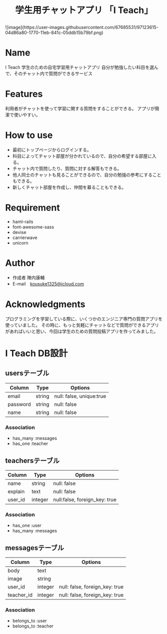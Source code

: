 <h1>
<p align="center">
   学生用チャットアプリ 「I Teach」
</p>
</h1>
![image](https://user-images.githubusercontent.com/67685531/97123615-04d86a80-1770-11eb-841c-05ddb15b79bf.png)

# Name

I Teach
学生のための自宅学習用チャットアプリ
自分が勉強したい科目を選んで、そのチャット内で質問ができるサービス
 
# Features
 
利用者がチャットを使って学習に関する質問をすることができる。
アプリが簡潔で使いやすい。

# How to use 
* 最初にトップページからログインする。
* 科目によってチャット部屋が分かれているので、自分の希望する部屋に入る。
* チャット内で質問したり、質問に対する解答もできる。
* 他人同士のチャットも見ることができるので、自分の勉強の参考にすることもできる。
* 新しくチャット部屋を作成し、仲間を募ることもできる。


 
# Requirement
 
* haml-rails
* font-awesome-sass
* devise
* carrierwave
* unicorn
 
# Author
 
* 作成者 陣内康輔
* E-mail　kousuke1325@icloud.com

# Acknowledgments

プログラミングを学習している際に、いくつかのエンジニア専門の質問アプリを使っていました。
その時に、もっと気軽にチャットなどで質問ができるアプリがあればいいと思い、今回は学生のための質問投稿アプリを作ってみました。

# I Teach DB設計

## usersテーブル
|Column|Type|Options|
|------|----|-------|
|email|string|null: false, unique:true|
|password|string|null: false|
|name|string|null: false|
### Association
- has_many :messages
- has_one :teacher

## teachersテーブル
|Column|Type|Options|
|------|----|-------|
|name|string|null: false|
|explain|text|null: false|
|user_id|integer|null:false, foreign_key: true|
### Association
- has_one :user
- has_many :messages

## messagesテーブル
|Column|Type|Options|
|------|----|-------|
|body|text|
|image|string|
|user_id|integer|null: false, foreign_key: true|
|teacher_id|integer|null: false, foreign_key: true|
### Association
- belongs_to :user
- belongs_to :teacher



